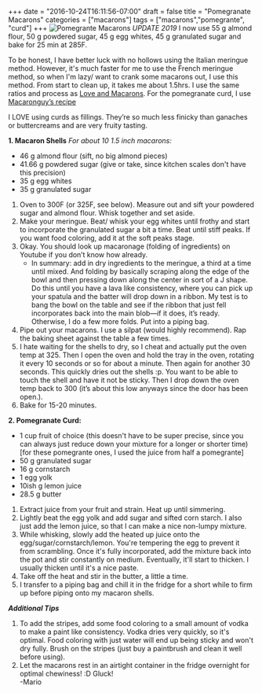 +++
date = "2016-10-24T16:11:56-07:00"
draft = false
title = "Pomegranate Macarons"
categories = ["macarons"]
tags = ["macarons","pomegrante", "curd"]
+++
![Pomegrante Macarons](https://farm5.staticflickr.com/4284/35335565381_89030c1482_h.jpg)
*UPDATE 2019* I now use 55 g almond flour, 50 g powdered sugar, 45 g egg whites, 45 g granulated sugar and bake for 25 min at 285F.

To be honest, I have better luck with no hollows using the Italian meringue method. However, it's much faster for me to use the French meringue method, so when I'm lazy/ want to crank some macarons out, I use this method. From start to clean up, it takes me about 1.5hrs. I use the same ratios and process as [Love and Macarons](http://loveandmacarons.blogspot.com/2014/01/vanilla-bean-macarons-with-light-and.html). For the pomegranate curd, I use [Macaronguy’s recipe](https://macaronguy.wordpress.com/2014/01/20/strawberry-curd/)

I LOVE using curds as fillings. They’re so much less finicky than ganaches or buttercreams and are very fruity tasting. 

**1. Macaron Shells**  *For about 10 1.5 inch macarons:*

- 46 g almond flour (sift, no big almond pieces)
- 41.66 g powdered sugar (give or take, since kitchen scales don't have this precision)
- 35 g egg whites
- 35 g granulated sugar

1. Oven to 300F (or 325F, see below). Measure out and sift your powdered sugar and almond flour. Whisk together and set aside. 
2. Make your meringue. Beat/ whisk your egg whites until frothy and start to incorporate the granulated sugar a bit a time. Beat until stiff peaks. If you want food coloring, add it at the soft peaks stage.
3. Okay. You should look up macaronage (folding of ingredients) on Youtube if you don’t know how already.  
    - In summary: add in dry ingredients to the meringue, a third at a time until mixed. And folding by basically scraping along the edge of the bowl and then pressing down along the center in sort of a J shape. Do this until you have a lava like consistency, where you can pick up your spatula and the batter will drop down in a ribbon. My test is to bang the bowl on the table and see if the ribbon that just fell incorporates back into the main blob—if it does, it’s ready. Otherwise, I do a few more folds. Put into a piping bag.
4. Pipe out your macarons. I use a silpat (would highly recommend). Rap the baking sheet against the table a few times.
5. I hate waiting for the shells to dry, so I cheat and actually put the oven temp at 325. Then I open the oven and hold the tray in the oven, rotating it every 10 seconds or so for about a minute. Then again for another 30 seconds. This quickly dries out the shells :p. 
You want to be able to touch the shell and have it not be sticky.
Then I drop down the oven temp back to 300 (it’s about this low anyways since the door has been open.).
6. Bake for 15-20 minutes.  

**2. Pomegranate Curd:**  

- 1 cup fruit of choice (this doesn't have to be super precise, since you can always just reduce down your mixture for a longer or shorter time)
[for these pomegrante ones, I used the juice from half a pomegrante]
- 50 g granulated sugar
- 16 g cornstarch
- 1 egg yolk
- 10ish g lemon juice
- 28.5 g butter

1. Extract juice from your fruit and strain. Heat up until simmering.
2. Lightly beat the egg yolk and add sugar and sifted corn starch. I also just add the lemon juice, so that I can make a nice non-lumpy mixture.
3. While whisking, slowly add the heated up juice onto the egg/sugar/cornstarch/lemon. You're tempering the egg to prevent it from scrambling. Once it's fully incorporated, add the mixture back into the pot and stir constantly on medium. Eventually, it'll start to thicken. I usually thicken until it's a nice paste.
4. Take off the heat and stir in the butter, a little a time.
5. I transfer to a piping bag and chill it in the fridge for a short while to firm up before piping onto my macaron shells.

***Additional Tips***  

1. To add the stripes, add some food coloring to a small amount of vodka to make a paint like consistency. Vodka dries very quickly, so it's optimal. Food coloring with just water will end up being sticky and won't dry fully. Brush on the stripes (just buy a paintbrush and clean it well before using).
2. Let the macarons rest in an airtight container in the fridge overnight for optimal chewiness! :D
Gluck!  
-Mario
